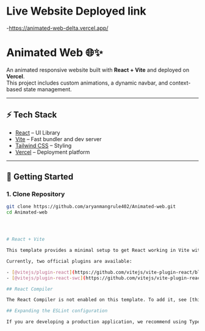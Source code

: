 # Live Website Deployed link
-https://animated-web-delta.vercel.app/
# Animated Web 🌐✨

An animated responsive website built with **React + Vite** and deployed on **Vercel**.  
This project includes custom animations, a dynamic navbar, and context-based state management.

---

## ⚡ Tech Stack
- [React](https://react.dev/) – UI Library  
- [Vite](https://vitejs.dev/) – Fast bundler and dev server  
- [Tailwind CSS](https://tailwindcss.com/) – Styling  
- [Vercel](https://vercel.com/) – Deployment platform  

---

## 🚀 Getting Started

### 1. Clone Repository
```bash
git clone https://github.com/aryanmangrule402/Animated-web.git
cd Animated-web




# React + Vite

This template provides a minimal setup to get React working in Vite with HMR and some ESLint rules.

Currently, two official plugins are available:

- [@vitejs/plugin-react](https://github.com/vitejs/vite-plugin-react/blob/main/packages/plugin-react) uses [Babel](https://babeljs.io/) for Fast Refresh
- [@vitejs/plugin-react-swc](https://github.com/vitejs/vite-plugin-react/blob/main/packages/plugin-react-swc) uses [SWC](https://swc.rs/) for Fast Refresh

## React Compiler

The React Compiler is not enabled on this template. To add it, see [this documentation](https://react.dev/learn/react-compiler/installation).

## Expanding the ESLint configuration

If you are developing a production application, we recommend using TypeScript with type-aware lint rules enabled. Check out the [TS template](https://github.com/vitejs/vite/tree/main/packages/create-vite/template-react-ts) for information on how to integrate TypeScript and [`typescript-eslint`](https://typescript-eslint.io) in your project.

